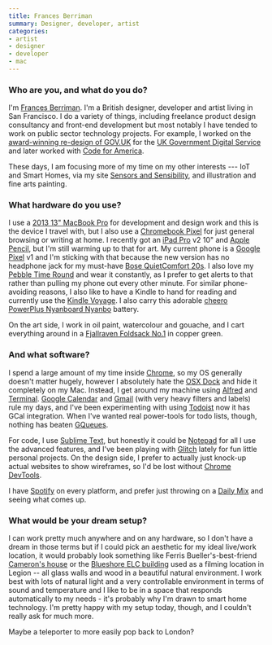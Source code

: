 ```yaml
---
title: Frances Berriman
summary: Designer, developer, artist
categories:
- artist
- designer
- developer
- mac
---
```


### Who are you, and what do you do?

I'm [Frances Berriman](https://fberriman.com). I'm a British designer, developer and artist living in San Francisco. I do a variety of things, including freelance product design consultancy and front-end development but most notably I have tended to work on public sector technology projects. For example, I worked on the [award-winning re-design of GOV.UK](https://www.gov.uk/government/news/govuk-wins-design-of-the-year-2013 "An article about gov.uk winning Design of the Year in 2013.") for the [UK Government Digital Service](https://gds.blog.gov.uk/ "The UK's Government Digital Service.") and later worked with [Code for America](https://www.codeforamerica.org/ "An organisation working to improve government technology.").

These days, I am focusing more of my time on my other interests --- IoT and Smart Homes, via my site [Sensors and Sensibility](https://www.sensorsandsensibility.com "Frances' site about Internet of Things devices."), and illustration and fine arts painting.

### What hardware do you use?

I use a [2013 13" MacBook Pro][macbook-pro] for development and design work and this is the device I travel with, but I also use a [Chromebook Pixel][chromebook-pixel] for just general browsing or writing at home. I recently got an [iPad Pro][ipad-pro] v2 10" and [Apple Pencil][apple-pencil], but I'm still warming up to that for art. My current phone is a [Google Pixel][pixel] v1 and I'm sticking with that because the new version has no headphone jack for my must-have [Bose QuietComfort 20s][quietcomfort-20i]. I also love my [Pebble Time Round][pebble-time-round] and wear it constantly, as I prefer to get alerts to that rather than pulling my phone out every other minute. For similar phone-avoiding reasons, I also like to have a Kindle to hand for reading and currently use the [Kindle Voyage][kindle-voyage]. I also carry this adorable [cheero PowerPlus Nyanboard Nyanbo][nyanboard-nyanbo-mobile-battery] battery.

On the art side, I work in oil paint, watercolour and gouache, and I cart everything around in a [Fjallraven Foldsack No.1][foldsack-no-1] in copper green.

### And what software?

I spend a large amount of my time inside [Chrome][], so my OS generally doesn't matter hugely, however I absolutely hate the [OSX Dock][dock] and hide it completely on my Mac. Instead, I get around my machine using [Alfred][] and [Terminal][]. [Google Calendar][google-calendar] and [Gmail][] (with very heavy filters and labels) rule my days, and I've been experimenting with using [Todoist][] now it has GCal integration. When I've wanted real power-tools for todo lists, though, nothing has beaten [GQueues][].

For code, I use [Sublime Text][sublime-text], but honestly it could be [Notepad][] for all I use the advanced features, and I've been playing with [Glitch][glitch.3] lately for fun little personal projects. On the design side, I prefer to actually just knock-up actual websites to show wireframes, so I'd be lost without [Chrome DevTools][chrome-devtools].

I have [Spotify][] on every platform, and prefer just throwing on a [Daily Mix](https://support.spotify.com/us/using_spotify/discover_music/daily-mix/ "Spotify's music playlists generated by algorithms.") and seeing what comes up.

### What would be your dream setup?

I can work pretty much anywhere and on any hardware, so I don't have a dream in those terms but if I could pick an aesthetic for my ideal live/work location, it would probably look something like Ferris Bueller's-best-friend [Cameron's house](https://en.wikipedia.org/wiki/Ben_Rose_House "The Wikipedia entry for the Ben Rose House.") or the [Blueshore ELC building](http://www.cheakamuscentre.ca/about-us/elc "An environmental learning center.") used as a filming location in Legion -- all glass walls and wood in a beautiful natural environment. I work best with lots of natural light and a very controllable environment in terms of sound and temperature and I like to be in a space that responds automatically to my needs - it's probably why I'm drawn to smart home technology. I'm pretty happy with my setup today, though, and I couldn't really ask for much more. 

Maybe a teleporter to more easily pop back to London?

[ipad-pro]: https://en.wikipedia.org/wiki/IPad_Pro "An iOS tablet."
[nyanboard-nyanbo-mobile-battery]: http://www.japantrendshop.com/nyanboard-nyanbo-mobile-battery-p-3758.html "A mobile phone battery pack."
[apple-pencil]: https://www.apple.com/apple-pencil/ "A stylus for the iPad Pro."
[foldsack-no-1]: https://www.fjallraven.us/products/foldsack-no-1-backpack "A backpack."
[macbook-pro]: https://www.apple.com/macbook-pro/ "A laptop."
[chromebook-pixel]: https://www.google.com/intl/en-US/chrome/devices/google-chromebook-pixel/ "A PC laptop with a Retina display."
[quietcomfort-20i]: http://worldwide.bose.com/productsupport/en_us/web/qc20i/page.html "Noise-cancelling in-ear headphones."
[kindle-voyage]: https://www.amazon.com/High-Resolution-Display-Adaptive-PagePress-Sensors/dp/B00IOY8XWQ "A high-resolution ebook reader."
[pixel]: https://store.google.com/product/pixel_phone "A 5 inch Android smartphone."
[pebble-time-round]: https://www.pebble.com/pebble-time-round-smartwatch-features "A smartwatch."
[notepad]: https://en.wikipedia.org/wiki/Notepad_(software) "A simple text editor included with Windows."
[gqueues]: https://www.gqueues.com/ "A task manager for Google's web software."
[google-calendar]: https://en.wikipedia.org/wiki/Google_Calendar "A web-based calendar client."
[gmail]: https://mail.google.com/mail/ "Web-based email."
[glitch.3]: https://glitch.com/ "A web-based IDE."
[todoist]: https://todoist.com/ "A to-do service."
[terminal]: https://en.wikipedia.org/wiki/Terminal_(OS_X) "A console application included with Mac OS X."
[sublime-text]: http://www.sublimetext.com/ "A coder's text editor."
[spotify]: https://www.spotify.com/us/ "A music streaming service."
[alfred]: https://www.alfredapp.com/ "A launcher app for the Mac."
[chrome-devtools]: https://developer.chrome.com/devtools "Web developer tools built into Chrome."
[chrome]: https://www.google.com/intl/en/chrome/browser/ "A WebKit-based browser, where each tab runs in its own thread."
[dock]: https://en.wikipedia.org/wiki/Dock_(macOS) "The macOS application launcher."
